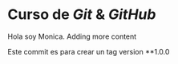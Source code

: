 # Curso de _Git_ & _GitHub_

Hola soy Monica.
Adding more content

Este commit es para crear un tag version \*\*1.0.0
